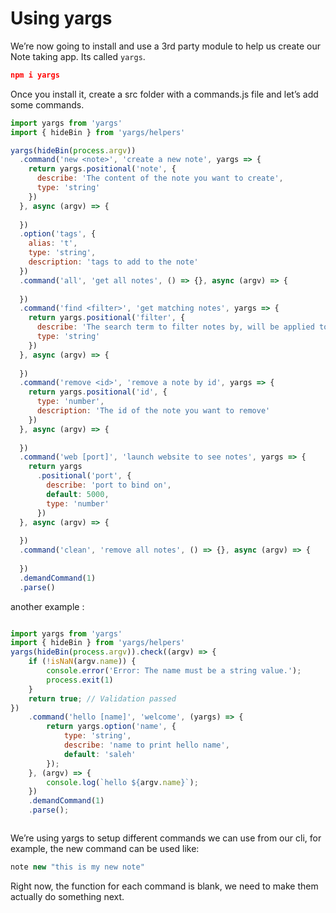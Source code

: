 # Using yargs

We’re now going to install and use a 3rd party module to help us create our Note taking app. Its called `yargs`.

```json
npm i yargs
```

Once you install it, create a src folder with a commands.js file and let’s add some commands.

```jsx
import yargs from 'yargs'
import { hideBin } from 'yargs/helpers'

yargs(hideBin(process.argv))
  .command('new <note>', 'create a new note', yargs => {
    return yargs.positional('note', {
      describe: 'The content of the note you want to create',
      type: 'string'
    })
  }, async (argv) => {
    
  })
  .option('tags', {
    alias: 't',
    type: 'string',
    description: 'tags to add to the note'
  })
  .command('all', 'get all notes', () => {}, async (argv) => {
    
  })
  .command('find <filter>', 'get matching notes', yargs => {
    return yargs.positional('filter', {
      describe: 'The search term to filter notes by, will be applied to note.content',
      type: 'string'
    })
  }, async (argv) => {
    
  })
  .command('remove <id>', 'remove a note by id', yargs => {
    return yargs.positional('id', {
      type: 'number',
      description: 'The id of the note you want to remove'
    })
  }, async (argv) => {
    
  })
  .command('web [port]', 'launch website to see notes', yargs => {
    return yargs
      .positional('port', {
        describe: 'port to bind on',
        default: 5000,
        type: 'number'
      })
  }, async (argv) => {
    
  })
  .command('clean', 'remove all notes', () => {}, async (argv) => {
    
  })
  .demandCommand(1)
  .parse()


```

another example : 

```jsx

import yargs from 'yargs'
import { hideBin } from 'yargs/helpers'
yargs(hideBin(process.argv)).check((argv) => {
    if (!isNaN(argv.name)) {
        console.error('Error: The name must be a string value.');
        process.exit(1)
    }
    return true; // Validation passed
})
    .command('hello [name]', 'welcome', (yargs) => {
        return yargs.option('name', {
            type: 'string',
            describe: 'name to print hello name',
            default: 'saleh'
        });
    }, (argv) => {
        console.log(`hello ${argv.name}`);
    })
    .demandCommand(1)
    .parse();



```

We’re using yargs to setup different commands we can use from our cli, for example, the new command can be used like:

```jsx
note new "this is my new note"
```

Right now, the function for each command is blank, we need to make them actually do something next.
